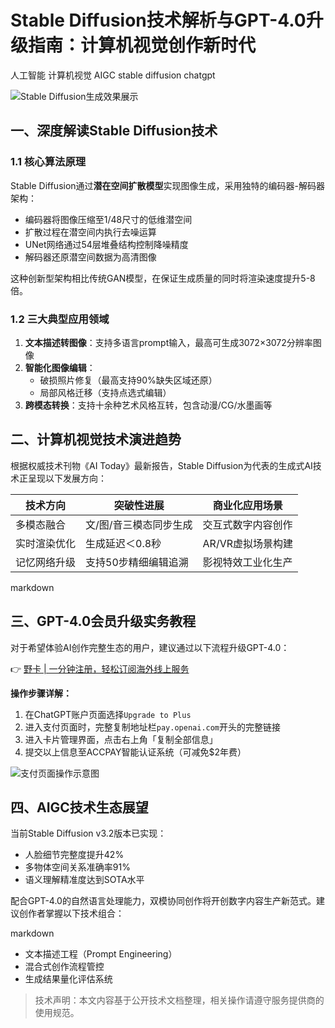 # Stable Diffusion技术解析与GPT-4.0升级指南：计算机视觉创作新时代

人工智能 计算机视觉 AIGC stable diffusion chatgpt

![Stable Diffusion生成效果展示](https://bbtdd.com/wp-content/uploads/img/864303400.webp)

## 一、深度解读Stable Diffusion技术
### 1.1 核心算法原理
Stable Diffusion通过**潜在空间扩散模型**实现图像生成，采用独特的编码器-解码器架构：
- 编码器将图像压缩至1/48尺寸的低维潜空间
- 扩散过程在潜空间内执行去噪运算
- UNet网络通过54层堆叠结构控制降噪精度
- 解码器还原潜空间数据为高清图像

这种创新型架构相比传统GAN模型，在保证生成质量的同时将渲染速度提升5-8倍。

### 1.2 三大典型应用领域
1. **文本描述转图像**：支持多语言prompt输入，最高可生成3072×3072分辨率图像
2. **智能化图像编辑**：
   - 破损照片修复（最高支持90%缺失区域还原）
   - 局部风格迁移（支持点选式编辑）
3. **跨模态转换**：支持十余种艺术风格互转，包含动漫/CG/水墨画等

## 二、计算机视觉技术演进趋势
根据权威技术刊物《AI Today》最新报告，Stable Diffusion为代表的生成式AI技术正呈现以下发展方向：

| 技术方向       | 突破性进展             | 商业化应用场景       |
|----------------|------------------------|----------------------|
| 多模态融合     | 文/图/音三模态同步生成 | 交互式数字内容创作   |
| 实时渲染优化   | 生成延迟＜0.8秒       | AR/VR虚拟场景构建    |
| 记忆网络升级   | 支持50步精细编辑追溯   | 影视特效工业化生产   |

markdown

## 三、GPT-4.0会员升级实务教程
对于希望体验AI创作完整生态的用户，建议通过以下流程升级GPT-4.0：

👉 [野卡 | 一分钟注册，轻松订阅海外线上服务](https://bbtdd.com/yeka)

**操作步骤详解：**
1. 在ChatGPT账户页面选择`Upgrade to Plus`
2. 进入支付页面时，完整复制地址栏`pay.openai.com`开头的完整链接
3. 进入卡片管理界面，点击右上角「复制全部信息」
4. 提交以上信息至ACCPAY智能认证系统（可减免$2年费）

![支付页面操作示意图](https://bbtdd.com/wp-content/uploads/img/49169073437355.webp)

## 四、AIGC技术生态展望
当前Stable Diffusion v3.2版本已实现：
- 人脸细节完整度提升42%
- 多物体空间关系准确率91%
- 语义理解精准度达到SOTA水平

配合GPT-4.0的自然语言处理能力，双模协同创作将开创数字内容生产新范式。建议创作者掌握以下技术组合：

markdown
- 文本描述工程（Prompt Engineering）
- 混合式创作流程管控
- 生成结果量化评估系统


> 技术声明：本文内容基于公开技术文档整理，相关操作请遵守服务提供商的使用规范。
